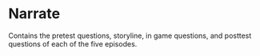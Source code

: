 # Narrate

Contains the pretest questions, storyline, in game questions, and posttest questions of each of the five episodes.
